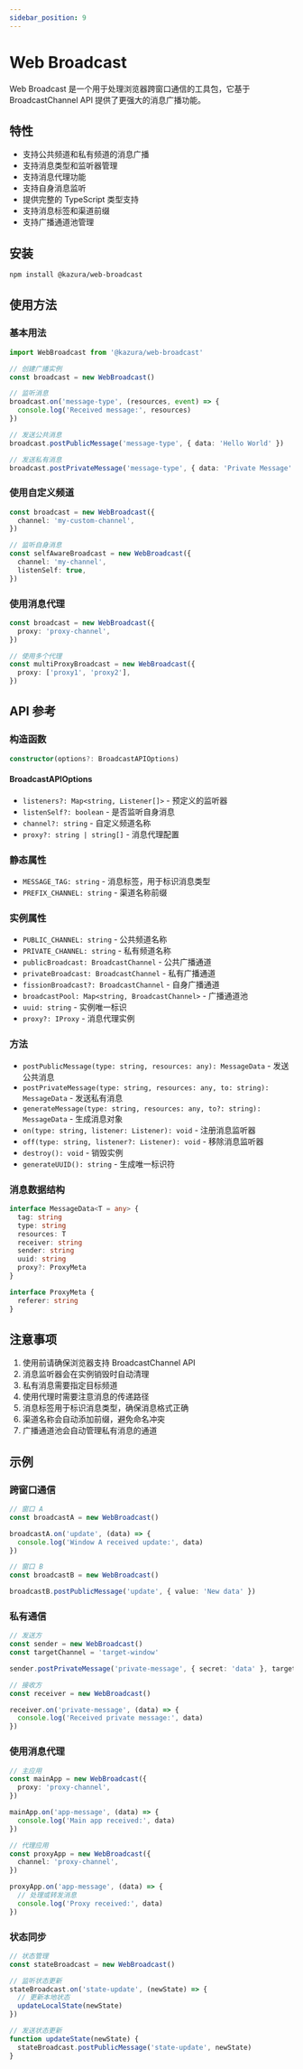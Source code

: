 ```yaml
---
sidebar_position: 9
---
```


# Web Broadcast

Web Broadcast 是一个用于处理浏览器跨窗口通信的工具包，它基于 BroadcastChannel API 提供了更强大的消息广播功能。

## 特性

- 支持公共频道和私有频道的消息广播
- 支持消息类型和监听器管理
- 支持消息代理功能
- 支持自身消息监听
- 提供完整的 TypeScript 类型支持
- 支持消息标签和渠道前缀
- 支持广播通道池管理

## 安装

```bash
npm install @kazura/web-broadcast
```

## 使用方法

### 基本用法

```typescript
import WebBroadcast from '@kazura/web-broadcast'

// 创建广播实例
const broadcast = new WebBroadcast()

// 监听消息
broadcast.on('message-type', (resources, event) => {
  console.log('Received message:', resources)
})

// 发送公共消息
broadcast.postPublicMessage('message-type', { data: 'Hello World' })

// 发送私有消息
broadcast.postPrivateMessage('message-type', { data: 'Private Message' }, 'target-channel')
```

### 使用自定义频道

```typescript
const broadcast = new WebBroadcast({
  channel: 'my-custom-channel',
})

// 监听自身消息
const selfAwareBroadcast = new WebBroadcast({
  channel: 'my-channel',
  listenSelf: true,
})
```

### 使用消息代理

```typescript
const broadcast = new WebBroadcast({
  proxy: 'proxy-channel',
})

// 使用多个代理
const multiProxyBroadcast = new WebBroadcast({
  proxy: ['proxy1', 'proxy2'],
})
```

## API 参考

### 构造函数

```typescript
constructor(options?: BroadcastAPIOptions)
```

#### BroadcastAPIOptions

- `listeners?: Map<string, Listener[]>` - 预定义的监听器
- `listenSelf?: boolean` - 是否监听自身消息
- `channel?: string` - 自定义频道名称
- `proxy?: string | string[]` - 消息代理配置

### 静态属性

- `MESSAGE_TAG: string` - 消息标签，用于标识消息类型
- `PREFIX_CHANNEL: string` - 渠道名称前缀

### 实例属性

- `PUBLIC_CHANNEL: string` - 公共频道名称
- `PRIVATE_CHANNEL: string` - 私有频道名称
- `publicBroadcast: BroadcastChannel` - 公共广播通道
- `privateBroadcast: BroadcastChannel` - 私有广播通道
- `fissionBroadcast?: BroadcastChannel` - 自身广播通道
- `broadcastPool: Map<string, BroadcastChannel>` - 广播通道池
- `uuid: string` - 实例唯一标识
- `proxy?: IProxy` - 消息代理实例

### 方法

- `postPublicMessage(type: string, resources: any): MessageData` - 发送公共消息
- `postPrivateMessage(type: string, resources: any, to: string): MessageData` - 发送私有消息
- `generateMessage(type: string, resources: any, to?: string): MessageData` - 生成消息对象
- `on(type: string, listener: Listener): void` - 注册消息监听器
- `off(type: string, listener?: Listener): void` - 移除消息监听器
- `destroy(): void` - 销毁实例
- `generateUUID(): string` - 生成唯一标识符

### 消息数据结构

```typescript
interface MessageData<T = any> {
  tag: string
  type: string
  resources: T
  receiver: string
  sender: string
  uuid: string
  proxy?: ProxyMeta
}

interface ProxyMeta {
  referer: string
}
```

## 注意事项

1. 使用前请确保浏览器支持 BroadcastChannel API
2. 消息监听器会在实例销毁时自动清理
3. 私有消息需要指定目标频道
4. 使用代理时需要注意消息的传递路径
5. 消息标签用于标识消息类型，确保消息格式正确
6. 渠道名称会自动添加前缀，避免命名冲突
7. 广播通道池会自动管理私有消息的通道

## 示例

### 跨窗口通信

```typescript
// 窗口 A
const broadcastA = new WebBroadcast()

broadcastA.on('update', (data) => {
  console.log('Window A received update:', data)
})

// 窗口 B
const broadcastB = new WebBroadcast()

broadcastB.postPublicMessage('update', { value: 'New data' })
```

### 私有通信

```typescript
// 发送方
const sender = new WebBroadcast()
const targetChannel = 'target-window'

sender.postPrivateMessage('private-message', { secret: 'data' }, targetChannel)

// 接收方
const receiver = new WebBroadcast()

receiver.on('private-message', (data) => {
  console.log('Received private message:', data)
})
```

### 使用消息代理

```typescript
// 主应用
const mainApp = new WebBroadcast({
  proxy: 'proxy-channel',
})

mainApp.on('app-message', (data) => {
  console.log('Main app received:', data)
})

// 代理应用
const proxyApp = new WebBroadcast({
  channel: 'proxy-channel',
})

proxyApp.on('app-message', (data) => {
  // 处理或转发消息
  console.log('Proxy received:', data)
})
```

### 状态同步

```typescript
// 状态管理
const stateBroadcast = new WebBroadcast()

// 监听状态更新
stateBroadcast.on('state-update', (newState) => {
  // 更新本地状态
  updateLocalState(newState)
})

// 发送状态更新
function updateState(newState) {
  stateBroadcast.postPublicMessage('state-update', newState)
}
```

